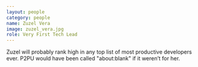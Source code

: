 ```yaml
---
layout: people
category: people
name: Zuzel Vera
image: zuzel_vera.jpg
role: Very First Tech Lead
---
```


Zuzel will probably rank high in any top list of most productive developers ever. P2PU would have
 been called "about:blank" if it weren’t for her.